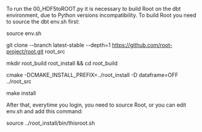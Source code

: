 To run the 00_HDF5toROOT.py it is necessary to build Root on the dbt environment, due to Python versions incompatibility.
To build Root you need to source the dbt env.sh first:

source env.sh

git clone --branch latest-stable --depth=1 https://github.com/root-project/root.git root_src

mkdir root_build root_install && cd root_build

cmake -DCMAKE_INSTALL_PREFIX=../root_install -D dataframe=OFF ../root_src

make install

After that, everytime you login, you need to source Root, or you can edit env.sh and add this command:

source ../root_install/bin/thisroot.sh 
